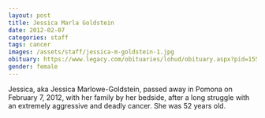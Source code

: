 ```yaml
---
layout: post
title: Jessica Marla Goldstein
date: 2012-02-07
categories: staff
tags: cancer
images: /assets/staff/jessica-m-goldstein-1.jpg
obituary: https://www.legacy.com/obituaries/lohud/obituary.aspx?pid=155913608
gender: female
---
```

Jessica, aka Jessica Marlowe-Goldstein, passed away in Pomona on February 7, 2012, with her family by her bedside, after a long struggle with an extremely aggressive and deadly cancer.   She was 52 years old.
